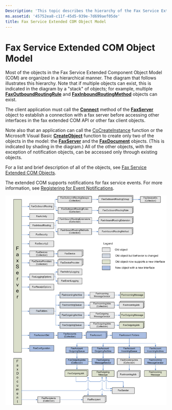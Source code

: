 ```yaml
---
Description: 'This topic describes the hierarchy of the Fax Service Extended COM.'
ms.assetid: '45752ea8-c11f-45d5-939e-7d699aef05de'
title: Fax Service Extended COM Object Model
---
```


# Fax Service Extended COM Object Model

Most of the objects in the Fax Service Extended Component Object Model (COM) are organized in a hierarchical manner. The diagram that follows illustrates this hierarchy. Note that if multiple objects can exist, this is indicated in the diagram by a "stack" of objects; for example, multiple [**FaxOutboundRoutingRule**](-mfax-faxoutboundroutingrule.md) and [**FaxInboundRoutingMethod**](-mfax-faxinboundroutingmethod.md) objects can exist.

The client application must call the [**Connect**](-mfax-faxserver-cpp-mfax-faxserver-connect-cpp.md) method of the [**FaxServer**](-mfax-faxserver.md) object to establish a connection with a fax server before accessing other interfaces in the fax extended COM API or other fax client objects.

Note also that an application can call the [CoCreateInstance](http://msdn.microsoft.com/en-us/library/ms686615.aspx) function or the Microsoft Visual Basic [**CreateObject**](ec11fd03-b420-412f-b25a-057f877cefbc) function to create only two of the objects in the model: the [**FaxServer**](-mfax-faxserver.md) and the [**FaxDocument**](-mfax-faxdocument.md) objects. (This is indicated by shading in the diagram.) All of the other objects, with the exception of notification objects, can be accessed only through existing objects.

For a list and brief description of all of the objects, see [Fax Service Extended COM Objects](-mfax-fax-service-extended-com-objects.md).

The extended COM supports notifications for fax service events. For more information, see [Registering for Event Notifications](-mfax-registering-for-event-notifications.md).

![fax service extended com object model hierarchy](images/faxcomobject.png)

 

 



